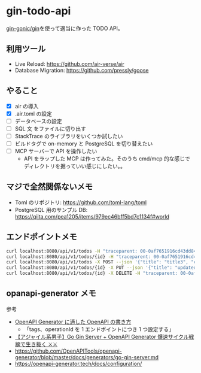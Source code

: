 # gin-todo-api

[gin-gonic/gin](https://github.com/gin-gonic/gin)を使って適当に作った TODO API。

## 利用ツール

- Live Reload: https://github.com/air-verse/air
- Database Migration: https://github.com/pressly/goose

## やること

- [x] air の導入
- [x] .air.toml の設定
- [ ] データベースの設定
- [ ] SQL 文 をファイルに切り出す
- [ ] StackTrace のライブラリをいくつか試したい
- [ ] ビルドタグで on-memory と PostgreSQL を切り替えたい
- [ ] MCP サーバーで API を操作したい
  - API をラップした MCP は作ってみた。そのうち cmd/mcp 的な感じでディレクトリを掘っていい感じにしたい。。

## マジで全然関係ないメモ

- Toml のリポジトリ: https://github.com/toml-lang/toml
- PostgreSQL 用のサンプル DB: https://qiita.com/pea1205/items/979ec46bff5bd7c1134f#world

## エンドポイントメモ

```sh
curl localhost:8080/api/v1/todos -H "traceparent: 00-0af7651916cd43dd8448eb211c80319c-b7ad6b7169203331-01"
curl localhost:8080/api/v1/todos/{id} -H "traceparent: 00-0af7651916cd43dd8448eb211c80319c-b7ad6b7169203331-01"
curl localhost:8080/api/v1/todos -X POST --json '{"title": "title3", "content": "content3", "done": false}' -H "traceparent: 00-0af7651916cd43dd8448eb211c80319c-b7ad6b7169203331-01"
curl localhost:8080/api/v1/todos/{id} -X PUT --json '{"title": "updated title3", "content": "updated content3", "done": true}' -H "traceparent: 00-0af7651916cd43dd8448eb211c80319c-b7ad6b7169203331-01"
curl localhost:8080/api/v1/todos/{id} -X DELETE -H "traceparent: 00-0af7651916cd43dd8448eb211c80319c-b7ad6b7169203331-01"
```

## opanapi-generator メモ

参考

- [OpenAPI Generator に適した OpenAPI の書き方](https://techblog.zozo.com/entry/how-to-write-openapi-for-openapi-generator)
  - 「tags、operationId を 1 エンドポイントにつき 1 つ設定する」
- [【アジャイル系男子】Go Gin Server + OpenAPI Generator 爆速サイクル戦線で生き抜く ⚔⚔](https://tech-blog.optim.co.jp/entry/2020/10/20/110000)
- https://github.com/OpenAPITools/openapi-generator/blob/master/docs/generators/go-gin-server.md
- https://openapi-generator.tech/docs/configuration/
